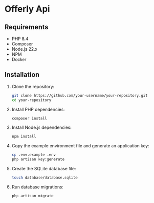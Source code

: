 # Offerly Api

## Requirements

- PHP 8.4
- Composer
- Node.js 22.x
- NPM
- Docker

## Installation

1. Clone the repository:
    ```sh
    git clone https://github.com/your-username/your-repository.git
    cd your-repository
    ```

2. Install PHP dependencies:
    ```sh
    composer install
    ```

3. Install Node.js dependencies:
    ```sh
    npm install
    ```

4. Copy the example environment file and generate an application key:
    ```sh
    cp .env.example .env
    php artisan key:generate
    ```

5. Create the SQLite database file:
    ```sh
    touch database/database.sqlite
    ```

6. Run database migrations:
    ```sh
    php artisan migrate
    ```
